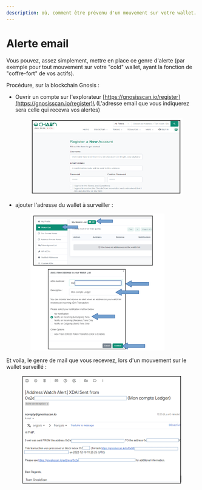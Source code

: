 ```yaml
---
description: où, comment être prévenu d'un mouvement sur votre wallet...
---
```


# Alerte email

Vous pouvez, assez simplement, mettre en place ce genre d'alerte (par exemple pour tout mouvement sur votre "cold" wallet, ayant la fonction de "coffre-fort" de vos actifs).

Procédure, sur la blockchain Gnosis :&#x20;

*   Ouvrir un compte sur l'explorateur [ ](https://gnosisscan.io/register)[https://gnosisscan.io/register](https://gnosisscan.io/register)\
    (L'adresse email que vous indiquerez sera celle qui recevra vos alertes)

    <figure><img src="../.gitbook/assets/image (270).png" alt="" width="455"><figcaption></figcaption></figure>
*   ajouter l'adresse du wallet à surveiller :

    <figure><img src="../.gitbook/assets/image (271).png" alt="" width="353"><figcaption></figcaption></figure>

Et voila, le genre de mail que vous recevrez, lors d'un mouvement sur le wallet surveillé :

<figure><img src="../.gitbook/assets/image (272).png" alt="" width="534"><figcaption></figcaption></figure>
